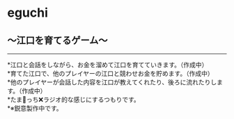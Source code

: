 # eguchi
## 〜江口を育てるゲーム〜  
___
*江口と会話をしながら、お金を溜めて江口を育てていきます。（作成中）  
*育てた江口で、他のプレイヤーの江口と競わせお金を貯めます。（作成中）  
*他のプレイヤーが会話した内容を江口が教えてくれたり、後ろに流れたりします。（作成中）  
*たま🥚っち❌ラジオ的な感じにするつもりです。  
*※鋭意製作中です。  
